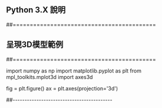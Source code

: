 ## Python 3.X 說明

##==========================================
## 呈現3D模型範例
##==========================================

import numpy as np
import matplotlib.pyplot as plt
from mpl_toolkits.mplot3d import axes3d

fig = plt.figure()
ax = plt.axes(projection='3d')

##------------------------------------------
